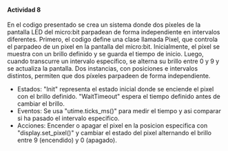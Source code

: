 #### Actividad 8

En el codigo presentado se crea un sistema donde dos píxeles de la pantalla LED del micro:bit parpadean de forma independiente en intervalos diferentes. Primero, el codigo define una clase llamada Pixel, que controla el parpadeo de un pixel en la pantalla del micro:bit. Inicialmente, el píxel se muestra con un brillo definido y se guarda el tiempo de inicio. Luego, cuando transcurre un intervalo específico, se alterna su brillo entre 0 y 9 y se actualiza la pantalla. Dos instancias, con posiciones e intervalos distintos, permiten que dos píxeles parpadeen de forma independiente.

- Estados: "Init" representa el estado inicial donde se enciende el pixel con el brillo definido. "WaitTimeout" espera el tiempo definido antes de cambiar el brillo.
- Eventos: Se usa "utime.ticks_ms()" para medir el tiempo y asi comparar si ha pasado el intervalo especifico.
- Acciones: Encender o apagar el pixel en la posicion especifica con "display.set_pixel()" y cambiar el estado del pixel alternando el brillo entre 9 (encendido) y 0 (apagado).
